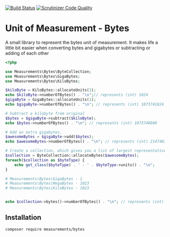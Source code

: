 [![Build Status](https://travis-ci.org/arnovr/measurements-bytes.svg?branch=master)](https://travis-ci.org/arnovr/measurements-bytes)
[![Scrutinizer Code Quality](https://scrutinizer-ci.com/g/arnovr/measurements-bytes/badges/quality-score.png?b=master)](https://scrutinizer-ci.com/g/arnovr/measurements-bytes/?branch=master)

Unit of Measurement - Bytes
===========================
A small library to represent the bytes unit of measurement.
It makes life a little bit easier when converting bytes and gigabytes or subtracting or adding of each other

```php
<?php

use Measurements\Bytes\ByteCollection;
use Measurements\Bytes\GigaBytes;
use Measurements\Bytes\KiloBytes;

$kiloByte = KiloBytes::allocateUnits(1);
echo $kiloByte->numberOfBytes() . "\n";// represents (int) 1024
$gigaByte = GigaBytes::allocateUnits(1);
echo $gigaByte->numberOfBytes() . "\n"; // represents (int) 1073741824

# Subtract a kilobyte from original
$bytes = $gigaByte->subtract($kiloByte);
echo $bytes->numberOfBytes() . "\n"; // represents (int) 1073740800

# Add an extra gigabytes.
$awesomeBytes = $gigaByte->add($bytes);
echo $awesomeBytes->numberOfBytes() . "\n"; // represents (int) 2147482624

# Create a collection, which gives you a list of largest representatives
$collection = ByteCollection::allocateBytes($awesomeBytes);
foreach($collection as $byteType) {
    echo get_class($byteType) . ' - ' . $byteType->units() . "\n";
}

# Measurements\Bytes\GigaBytes - 1
# Measurements\Bytes\MegaBytes - 1023
# Measurements\Bytes\KiloBytes - 1023


echo $collection->bytes()->numberOfBytes() . "\n"; // represents (int) 2147482624
```

Installation
------------

```sh
composer require measurements/bytes
```